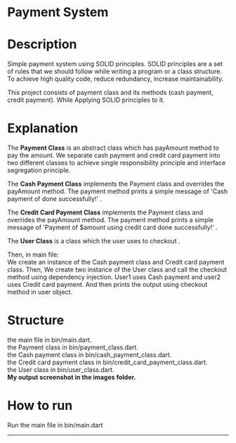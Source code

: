 # Payment System

# Description

Simple payment system using SOLID principles.
SOLID principles are a set of rules that we should follow while writing a program or a class
structure.
To achieve high quality code, reduce redundancy, increase maintainability.

This project consists of payment class and its methods (cash payment, credit payment).
While Applying SOLID principles to it.

# Explanation

The **Payment Class** is an abstract class which has payAmount method to pay the amount.
We separate cash payment and credit card payment into two different classes to achieve single
responsibility principle and interface segregation principle.

The **Cash Payment Class** implements the Payment class and overrides the payAmount method.
The payment method prints a simple message of 'Cash payment of <amount> done successfully!' .

The **Credit Card Payment Class** implements the Payment class and overrides the payAmount method.
The payment method prints a simple message of 'Payment of $amount using credit card done
successfully!' .

The **User Class** is a class which the user uses to checkout .

Then, in main file:                    
We create an instance of the Cash payment class and Credit card payment class.
Then, We create two instance of the User class and call the checkout method using dependency injection.
User1 uses Cash payment and user2 uses Credit card payment.
And then prints the output using checkout method in user object.

# Structure

the main file in bin/main.dart.                          
the Payment class in bin/payment_class.dart.                
the Cash payment class in bin/cash_payment_class.dart.                
the Credit card payment class in bin/credit_card_payment_class.dart.                
the User class in bin/user_class.dart.                         
**My output screenshot in the images folder.**

# How to run

Run the main file in bin/main.dart

--------------------------------------------

